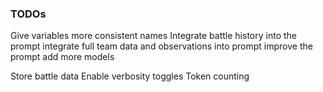 ### TODOs

Give variables more consistent names
Integrate battle history into the prompt
integrate full team data and observations into prompt
improve the prompt
add more models

Store battle data
Enable verbosity toggles
Token counting